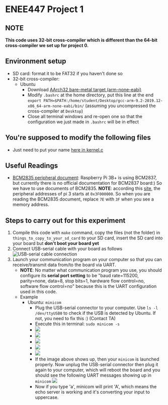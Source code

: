 # ENEE447 Project 1
## NOTE
**This code uses 32-bit cross-compiler which is different than the 64-bit cross-compiler we set up for project 0.**

## Environment setup
- SD card: format it to be FAT32 if you haven't done so
- 32-bit cross-compiler:
  - Ubuntu
    - Download [AArch32 bare-metal target (arm-none-eabi)](https://developer.arm.com/-/media/Files/downloads/gnu-a/9.2-2019.12/binrel/gcc-arm-9.2-2019.12-x86_64-arm-none-eabi.tar.xz?revision=64186c5d-b471-4c97-a8f5-b1b300d6594a&la=en&hash=5E9204DA5AF0B055B5B0F50C53E185FAA10FF625)
    - Modify `.bashrc` at the home directory, put this line at the end `export PATH=$PATH:/home/student/Desktop/gcc-arm-9.2-2019.12-x86_64-arm-none-eabi/bin/` (assuming you uncompressed the cross-compiler at `Desktop`)
    - Close all terminal windows and re-open one so that the configuration we just made in `.bashrc` will be in effect

## You're supposed to modify the following files
- Just need to put your name [here in kernel.c](https://github.com/sklaw/enee447project1_hw_template/blob/master/kernel.c#L28)

## Useful Readings
- [BCM2835 peripheral document](https://www.raspberrypi.org/documentation/hardware/raspberrypi/bcm2835/README.md): Raspberry Pi 3B+ is using BCM2837, but currently there is no official documentation for BCM2837 board:) So we have to use documents of BCM2835. **NOTE**: according this [site](https://www.raspberrypi.org/documentation/hardware/raspberrypi/peripheral_addresses.md), the peripheral addresses of pi 3 starts at `0x3F000000`. So when you are reading the BCM2835 document, replace `7E` with `3F` when you see a memory address.


## Steps to carry out for this experiment
1. Compile this code with `make` command, copy the files (not the folder) in `things_to_copy_to_your_sd_card` to your SD card, insert the SD card into your board but **don't boot your board yet**
1. Connect USB-serial cable with your board as follows
![USB-serial cable connection](https://github.com/sklaw/enee447project1_hw_template/blob/master/images_used_by_Readme/usbserialconnection.png "USB-serial cable connection")
1. Launch your communication program on your computer so that you can receive/transmit data from/to the board via UART.
    - **NOTE**: No matter what communication program you use, you should configure its **serial port setting** to be "baud rate=115200, parity=none, data=8, stop bits=1, hardware flow control=no, software flow control=no" because this is the UART configuration used in this code.
    - Example
        - Ubuntu: `minicom`
            - Plug the USB-serial connector to your computer. Use `ls -l /dev/ttyUSB0` to check if the USB is detected by Ubuntu. If not, you need to fix this :) (Contact TA)
            - Execute this in terminal: `sudo minicom -s`
            - ![](https://github.com/sklaw/enee447project1_hw_template/blob/master/images_used_by_Readme/minicomstep1.png)
            - ![](https://github.com/sklaw/enee447project1_hw_template/blob/master/images_used_by_Readme/minicomstep2.png)
            - ![](https://github.com/sklaw/enee447project1_hw_template/blob/master/images_used_by_Readme/minicomstep3.png)
            - ![](https://github.com/sklaw/enee447project1_hw_template/blob/master/images_used_by_Readme/minicomstep4.png)
            - ![](https://github.com/sklaw/enee447project1_hw_template/blob/master/images_used_by_Readme/minicomstep5.png)
            - If the image above shows up, then your `minicom` is launched properly. Now unplug the USB-serial connector then plug it again to your computer, which will reboot the board and you should see the following UART messages showing up in `minicom` ![](https://github.com/sklaw/enee447project1_hw_template/blob/master/images_used_by_Readme/minicomstep6.png)
            - Now if you type 'a', minicom will print 'A', which means the echo server is working and it's converting your input to uppercase.

